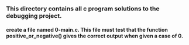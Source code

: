 ### This directory contains all c program solutions to the debugging project.
#### create a file named 0-main.c. This file must test that the function positive_or_negative() gives the correct output when given a case of 0.
